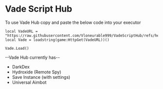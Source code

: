 # Vade Script Hub
 
To use Vade Hub copy and paste the below code into your executor 

```
local VadeURL = "https://raw.githubusercontent.com/Vloneurable999/VadeScriptHub/refs/heads/main/Main.lua"
local Vade = loadstring(game:HttpGet(VadeURL))()

Vade.Load()
```

--Vade Hub currently has--
- DarkDex
- Hydroxide (Remote Spy)
- Save Instance (with settings)
- Universal Aimbot